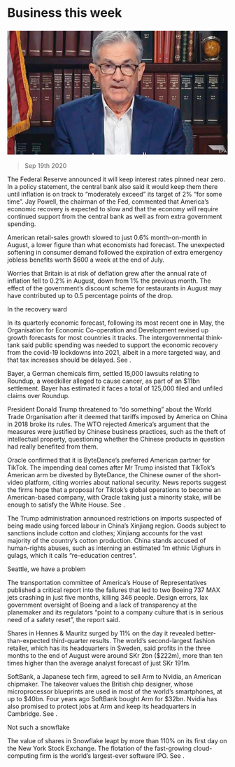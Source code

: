 ###### 

# Business this week 

#####  

![image](images/20200919_WWP002_0.jpg) 

> Sep 19th 2020 

The Federal Reserve announced it will keep interest rates pinned near zero. In a policy statement, the central bank also said it would keep them there until inflation is on track to “moderately exceed” its target of 2% “for some time”. Jay Powell, the chairman of the Fed, commented that America’s economic recovery is expected to slow and that the economy will require continued support from the central bank as well as from extra government spending.

American retail-sales growth slowed to just 0.6% month-on-month in August, a lower figure than what economists had forecast. The unexpected softening in consumer demand followed the expiration of extra emergency jobless benefits worth $600 a week at the end of July.


Worries that Britain is at risk of deflation grew after the annual rate of inflation fell to 0.2% in August, down from 1% the previous month. The effect of the government’s discount scheme for restaurants in August may have contributed up to 0.5 percentage points of the drop.

In the recovery ward

In its quarterly economic forecast, following its most recent one in May, the Organisation for Economic Co-operation and Development revised up growth forecasts for most countries it tracks. The intergovernmental think-tank said public spending was needed to support the economic recovery from the covid-19 lockdowns into 2021, albeit in a more targeted way, and that tax increases should be delayed. See .

Bayer, a German chemicals firm, settled 15,000 lawsuits relating to Roundup, a weedkiller alleged to cause cancer, as part of an $11bn settlement. Bayer has estimated it faces a total of 125,000 filed and unfiled claims over Roundup.

President Donald Trump threatened to “do something” about the World Trade Organisation after it deemed that tariffs imposed by America on China in 2018 broke its rules. The WTO rejected America’s argument that the measures were justified by Chinese business practices, such as the theft of intellectual property, questioning whether the Chinese products in question had really benefited from them.

Oracle confirmed that it is ByteDance’s preferred American partner for TikTok. The impending deal comes after Mr Trump insisted that TikTok’s American arm be divested by ByteDance, the Chinese owner of the short-video platform, citing worries about national security. News reports suggest the firms hope that a proposal for Tiktok’s global operations to become an American-based company, with Oracle taking just a minority stake, will be enough to satisfy the White House. See .

The Trump administration announced restrictions on imports suspected of being made using forced labour in China’s Xinjiang region. Goods subject to sanctions include cotton and clothes; Xinjiang accounts for the vast majority of the country’s cotton production. China stands accused of human-rights abuses, such as interning an estimated 1m ethnic Uighurs in gulags, which it calls “re-education centres”.

Seattle, we have a problem


The transportation committee of America’s House of Representatives published a critical report into the failures that led to two Boeing 737 MAX jets crashing in just five months, killing 346 people. Design errors, lax government oversight of Boeing and a lack of transparency at the planemaker and its regulators “point to a company culture that is in serious need of a safety reset”, the report said.

Shares in Hennes &amp; Mauritz surged by 11% on the day it revealed better-than-expected third-quarter results. The world’s second-largest fashion retailer, which has its headquarters in Sweden, said profits in the three months to the end of August were around SKr 2bn ($222m), more than ten times higher than the average analyst forecast of just SKr 191m.

SoftBank, a Japanese tech firm, agreed to sell Arm to Nvidia, an American chipmaker. The takeover values the British chip designer, whose microprocessor blueprints are used in most of the world’s smartphones, at up to $40bn. Four years ago SoftBank bought Arm for $32bn. Nvidia has also promised to protect jobs at Arm and keep its headquarters in Cambridge. See .

Not such a snowflake

The value of shares in Snowflake leapt by more than 110% on its first day on the New York Stock Exchange. The flotation of the fast-growing cloud-computing firm is the world’s largest-ever software IPO. See .

